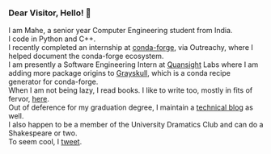 ### Dear Visitor, Hello! 👋

I am Mahe, a senior year Computer Engineering student from India. </br> I code in Python and C++. </br> 
I recently completed an internship at [conda-forge](https://github.com/conda-forge), via Outreachy, where I helped document the conda-forge ecosystem.</br> I am presently a Software Engineering Intern at [Quansight](https://www.quansight.com/) Labs where I am adding more package origins to [Grayskull](https://github.com/conda-incubator/grayskull#readme), which is a conda recipe generator for conda-forge.</br>
When I am not being lazy, I read books. I like to write too, mostly in fits of fervor, [here](https://renderingsofmyheart.wordpress.com/).</br> 
Out of deference for my graduation degree, I maintain a [technical blog](https://maheiram.medium.com/) as well.</br> 
I also happen to be a member of the University Dramatics Club and can do a Shakespeare or two.</br> 
To seem cool, I [tweet](https://twitter.com/IramMahe).   

<!--
**ForgottenProgramme/ForgottenProgramme** is a ✨ _special_ ✨ repository because its `README.md` (this file) appears on your GitHub profile.

Here are some ideas to get you started:

- 🔭 I’m currently working on ...
- 🌱 I’m currently learning ...
- 👯 I’m looking to collaborate on ...
- 🤔 I’m looking for help with ...
- 💬 Ask me about ...
- 📫 How to reach me: ...
- 😄 Pronouns: ...
- ⚡ Fun fact: ...
-->
